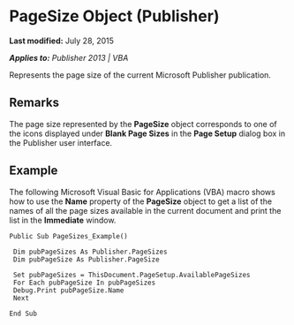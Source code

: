 
# PageSize Object (Publisher)

 **Last modified:** July 28, 2015

 _**Applies to:** Publisher 2013 | VBA_

Represents the page size of the current Microsoft Publisher publication.


## Remarks

The page size represented by the  **PageSize** object corresponds to one of the icons displayed under **Blank Page Sizes** in the **Page Setup** dialog box in the Publisher user interface.


## Example

The following Microsoft Visual Basic for Applications (VBA) macro shows how to use the  **Name** property of the **PageSize** object to get a list of the names of all the page sizes available in the current document and print the list in the **Immediate** window.


```
Public Sub PageSizes_Example() 
 
 Dim pubPageSizes As Publisher.PageSizes 
 Dim pubPageSize As Publisher.PageSize 
 
 Set pubPageSizes = ThisDocument.PageSetup.AvailablePageSizes 
 For Each pubPageSize In pubPageSizes 
 Debug.Print pubPageSize.Name 
 Next 
 
End Sub
```

